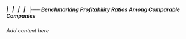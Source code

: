 ##### |   |   |   |   ├── Benchmarking Profitability Ratios Among Comparable Companies

*Add content here*